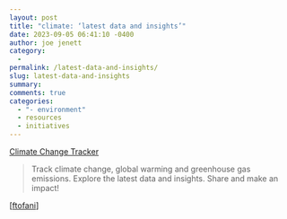 ```yaml
---
layout: post
title: "climate: ‘latest data and insights’"
date: 2023-09-05 06:41:10 -0400
author: joe jenett
category:
  - 
permalink: /latest-data-and-insights/
slug: latest-data-and-insights
summary: 
comments: true
categories:
  - "- environment"
  - resources
  - initiatives
---
```

<a title="Climate Change Tracker" href="https://climatechangetracker.org/">Climate Change Tracker</a>
<blockquote><p>Track climate change, global warming and greenhouse gas emissions. Explore the latest data and insights. Share and make an impact!</p></blockquote>
[<a href="https://pinboard.in/u:ftofani">ftofani</a>]

<a href="https://brid.gy/publish/mastodon"></a>